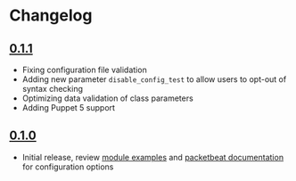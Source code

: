 Changelog
=========

## [0.1.1](https://github.com/corey-hammerton/puppet-packetbeat/tree/0.1.1)

- Fixing configuration file validation
- Adding new parameter `disable_config_test` to allow users to opt-out of syntax checking
- Optimizing data validation of class parameters
- Adding Puppet 5 support

## [0.1.0](https://github.com/corey-hammerton/puppet-packetbeat/tree/0.1.0)

- Initial release, review [module examples](https://github.com/corey-hammerton/puppet-packetbeat/blob/0.1.0/examples/init.pp) and [packetbeat documentation](https://www.elastic.co/guide/en/beats/packetbeat/current/index.html)
  for configuration options
